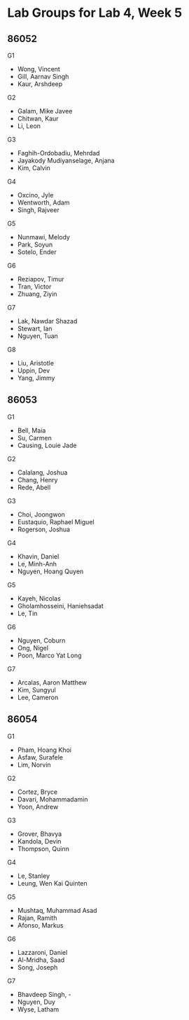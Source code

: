 # Lab Groups for Lab 4, Week 5

## 86052

G1

- Wong, Vincent
- Gill, Aarnav Singh
- Kaur, Arshdeep

G2

- Galam, Mike Javee
- Chitwan, Kaur
- Li, Leon

G3

- Faghih-Ordobadiu, Mehrdad
- Jayakody Mudiyanselage, Anjana
- Kim, Calvin

G4

- Oxcino, Jyle
- Wentworth, Adam
- Singh, Rajveer

G5

- Nunmawi, Melody
- Park, Soyun
- Sotelo, Ender

G6

- Reziapov, Timur
- Tran, Victor
- Zhuang, Ziyin

G7

- Lak, Nawdar Shazad
- Stewart, Ian
- Nguyen, Tuan

G8

- Liu, Aristotle
- Uppin, Dev
- Yang, Jimmy

## 86053

G1

- Bell, Maia
- Su, Carmen
- Causing, Louie Jade

G2

- Calalang, Joshua
- Chang, Henry
- Rede, Abell

G3

- Choi, Joongwon
- Eustaquio, Raphael Miguel
- Rogerson, Joshua

G4

- Khavin, Daniel
- Le, Minh-Anh
- Nguyen, Hoang Quyen

G5

- Kayeh, Nicolas
- Gholamhosseini, Haniehsadat
- Le, Tin

G6

- Nguyen, Coburn
- Ong, Nigel
- Poon, Marco Yat Long

G7

- Arcalas, Aaron Matthew
- Kim, Sungyul
- Lee, Cameron

## 86054

G1

- Pham, Hoang Khoi
- Asfaw, Surafele
- Lim, Norvin

G2

- Cortez, Bryce
- Davari, Mohammadamin
- Yoon, Andrew

G3

- Grover, Bhavya
- Kandola, Devin
- Thompson, Quinn

G4

- Le, Stanley
- Leung, Wen Kai Quinten

G5

- Mushtaq, Muhammad Asad
- Rajan, Ramith
- Afonso, Markus

G6

- Lazzaroni, Daniel
- Al-Mridha, Saad
- Song, Joseph

G7

- Bhavdeep Singh, -
- Nguyen, Duy
- Wyse, Latham